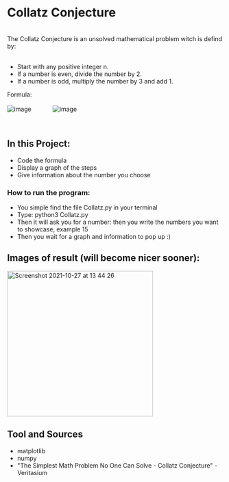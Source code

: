 # Collatz Conjecture
<br /> 
The Collatz Conjecture is an unsolved mathematical problem witch is defind by:
<br />   
<br />   

- Start with any positive integer n.
- If a number is even, divide the number by 2.
- If a number is odd, multiply the number by 3 and add 1.

Formula:
<br />   
![image](https://user-images.githubusercontent.com/60653284/139057712-9811bb23-3c8f-448c-a605-d067e5e9d1d3.png) &emsp;&emsp;&emsp; ![image](https://user-images.githubusercontent.com/60653284/139228051-55241ed7-5fd2-4c22-a90a-f313cc6c0a18.png)

<br />   

## In this Project:
- Code the formula
- Display a graph of the steps
- Give information about the number you choose


### How to run the program:
- You simple find the file Collatz.py in your terminal
- Type: python3 Collatz.py
- Then it will ask you for a number: then you write the numbers you want to showcase, example 15
- Then you wait for a graph and information to pop up :)


## Images of result (will become nicer sooner):
<img width="340" alt="Screenshot 2021-10-27 at 13 44 26" src="https://user-images.githubusercontent.com/60653284/139059298-dbc9cbaf-5750-4f80-a0a7-ad4a432e9b2d.png">

## Tool and Sources
- matplotlib
- numpy
- "The Simplest Math Problem No One Can Solve - Collatz Conjecture" - Veritasium

